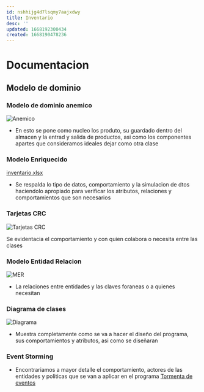 ```yaml
---
id: nshhijg4d7lsqmy7aajxdwy
title: Inventario
desc: ''
updated: 1668192300434
created: 1668190478236
---
```

# Documentacion
## Modelo de dominio
### Modelo de dominio anemico

![Anemico](https://user-images.githubusercontent.com/100006086/201437092-1e4f90ca-925d-4c90-810e-7362442a483c.png)


- En esto se pone como nucleo los produto, su guardado dentro del almacen y la entrad y salida de productos, asi como los componentes apartes que consideramos ideales dejar como otra clase

### Modelo Enriquecido

[inventario.xlsx](https://github.com/DOOPan2022/Presupuesto/files/9993392/inventario.xlsx)


- Se respalda lo tipo de datos, comportamiento y la simulacion de dtos haciendolo apropiado para verificar los atributos, relaciones y comportamientos que son necesarios

### Tarjetas CRC

![Tarjetas CRC](https://user-images.githubusercontent.com/100006086/201436981-4d4da478-fcb3-4e8d-a3c7-5a4db358d4d1.png)


Se evidentacia el comportamiento y con quien colabora o necesita entre las clases

### Modelo Entidad Relacion

![MER](https://user-images.githubusercontent.com/100006086/201437136-8cf60ee0-9e4a-43ba-b716-b2e1f15caf26.png)


- La relaciones entre entidades y las claves foraneas o a quienes necesitan

### Diagrama de clases

![Diagrama](https://user-images.githubusercontent.com/100006086/201437121-ad8e0118-0b44-4390-81a0-ffa943c7a93e.png)


- Muestra completamente como se va a hacer el diseño del programa, sus comportamientos y atributos, asi como se diseñaran

### Event Storming

- Encontrariamos a mayor detalle el comportamiento, actores de las entidades y politicas que se van  a aplicar en el programa [Tormenta de eventos](https://https://miro.com/app/board/uXjVPF7ra4s=/)
